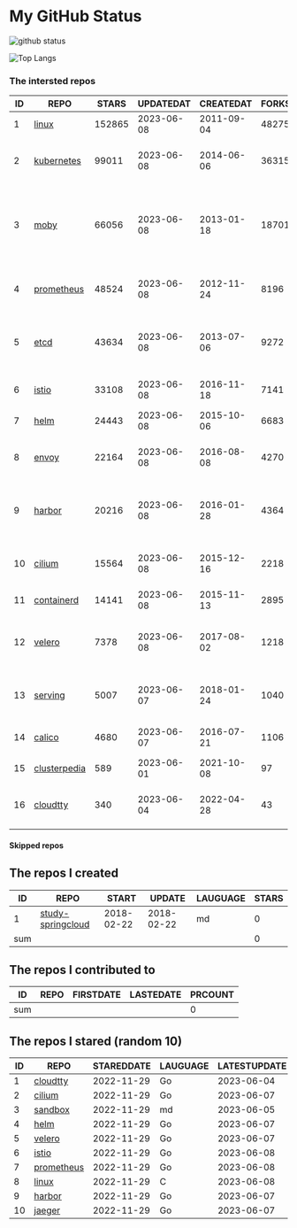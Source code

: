 # My GitHub Status

<img src="https://github-readme-stats-1.yihong0618.vercel.app/api?username=daoqingniu&show_icons=true&&&hide_title=true&count_private=true" alt="github status" />

![Top Langs](https://github-readme-stats-1.yihong0618.vercel.app/api/top-langs/?username=daoqingniu&layout=compact)

<!--START_SECTION:github_repos-->
### The intersted repos
| ID |                              REPO                               | STARS  | UPDATEDAT  | CREATEDAT  | FORKSCOUNT |                                              DESCRIPTIONS                                              |
|----|-----------------------------------------------------------------|--------|------------|------------|------------|--------------------------------------------------------------------------------------------------------|
|  1 | [linux](https://github.com/torvalds/linux)                      | 152865 | 2023-06-08 | 2011-09-04 |      48275 | Linux kernel source tree                                                                               |
|  2 | [kubernetes](https://github.com/kubernetes/kubernetes)          |  99011 | 2023-06-08 | 2014-06-06 |      36315 | Production-Grade Container Scheduling and Management                                                   |
|  3 | [moby](https://github.com/moby/moby)                            |  66056 | 2023-06-08 | 2013-01-18 |      18701 | Moby Project - a collaborative project for the container ecosystem to assemble container-based systems |
|  4 | [prometheus](https://github.com/prometheus/prometheus)          |  48524 | 2023-06-08 | 2012-11-24 |       8196 | The Prometheus monitoring system and time series database.                                             |
|  5 | [etcd](https://github.com/etcd-io/etcd)                         |  43634 | 2023-06-08 | 2013-07-06 |       9272 | Distributed reliable key-value store for the most critical data of a distributed system                |
|  6 | [istio](https://github.com/istio/istio)                         |  33108 | 2023-06-08 | 2016-11-18 |       7141 | Connect, secure, control, and observe services.                                                        |
|  7 | [helm](https://github.com/helm/helm)                            |  24443 | 2023-06-08 | 2015-10-06 |       6683 | The Kubernetes Package Manager                                                                         |
|  8 | [envoy](https://github.com/envoyproxy/envoy)                    |  22164 | 2023-06-08 | 2016-08-08 |       4270 | Cloud-native high-performance edge/middle/service proxy                                                |
|  9 | [harbor](https://github.com/goharbor/harbor)                    |  20216 | 2023-06-08 | 2016-01-28 |       4364 | An open source trusted cloud native registry project that stores, signs, and scans content.            |
| 10 | [cilium](https://github.com/cilium/cilium)                      |  15564 | 2023-06-08 | 2015-12-16 |       2218 | eBPF-based Networking, Security, and Observability                                                     |
| 11 | [containerd](https://github.com/containerd/containerd)          |  14141 | 2023-06-08 | 2015-11-13 |       2895 | An open and reliable container runtime                                                                 |
| 12 | [velero](https://github.com/vmware-tanzu/velero)                |   7378 | 2023-06-08 | 2017-08-02 |       1218 | Backup and migrate Kubernetes applications and their persistent volumes                                |
| 13 | [serving](https://github.com/knative/serving)                   |   5007 | 2023-06-07 | 2018-01-24 |       1040 | Kubernetes-based, scale-to-zero, request-driven compute                                                |
| 14 | [calico](https://github.com/projectcalico/calico)               |   4680 | 2023-06-07 | 2016-07-21 |       1106 | Cloud native networking and network security                                                           |
| 15 | [clusterpedia](https://github.com/clusterpedia-io/clusterpedia) |    589 | 2023-06-01 | 2021-10-08 |         97 | The Encyclopedia of Kubernetes clusters                                                                |
| 16 | [cloudtty](https://github.com/cloudtty/cloudtty)                |    340 | 2023-06-04 | 2022-04-28 |         43 | A Friendly Kubernetes CloudShell (Web Terminal) !                                                      |



#### Skipped repos
<!--END_SECTION:github_repos-->

<!--START_SECTION:my_github-->
## The repos I created
| ID  |                                 REPO                                 |   START    |   UPDATE   | LAUGUAGE | STARS |
|-----|----------------------------------------------------------------------|------------|------------|----------|-------|
|   1 | [study-springcloud](https://github.com/daoqingniu/study-springcloud) | 2018-02-22 | 2018-02-22 | md       |     0 |
| sum |                                                                      |            |            |          |     0 |

## The repos I contributed to
| ID  | REPO | FIRSTDATE | LASTEDATE | PRCOUNT |
|-----|------|-----------|-----------|---------|
| sum |      |           |           |       0 |

## The repos I stared (random 10)
| ID |                          REPO                          | STAREDDATE | LAUGUAGE | LATESTUPDATE |
|----|--------------------------------------------------------|------------|----------|--------------|
|  1 | [cloudtty](https://github.com/cloudtty/cloudtty)       | 2022-11-29 | Go       | 2023-06-04   |
|  2 | [cilium](https://github.com/cilium/cilium)             | 2022-11-29 | Go       | 2023-06-07   |
|  3 | [sandbox](https://github.com/cncf/sandbox)             | 2022-11-29 | md       | 2023-06-05   |
|  4 | [helm](https://github.com/helm/helm)                   | 2022-11-29 | Go       | 2023-06-07   |
|  5 | [velero](https://github.com/vmware-tanzu/velero)       | 2022-11-29 | Go       | 2023-06-07   |
|  6 | [istio](https://github.com/istio/istio)                | 2022-11-29 | Go       | 2023-06-08   |
|  7 | [prometheus](https://github.com/prometheus/prometheus) | 2022-11-29 | Go       | 2023-06-08   |
|  8 | [linux](https://github.com/torvalds/linux)             | 2022-11-29 | C        | 2023-06-08   |
|  9 | [harbor](https://github.com/goharbor/harbor)           | 2022-11-29 | Go       | 2023-06-07   |
| 10 | [jaeger](https://github.com/jaegertracing/jaeger)      | 2022-11-29 | Go       | 2023-06-07   |

<!--END_SECTION:my_github-->
